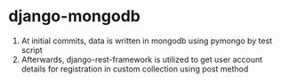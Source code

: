# django-mongodb
1. At initial commits, data is written in mongodb using pymongo by test script
2. Afterwards, django-rest-framework is utilized to get user account details for registration in custom collection using post method
